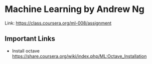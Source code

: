 # Machine Learning by Andrew Ng


Link: https://class.coursera.org/ml-008/assignment



## Important Links

  - Install octave https://share.coursera.org/wiki/index.php/ML:Octave_Installation






